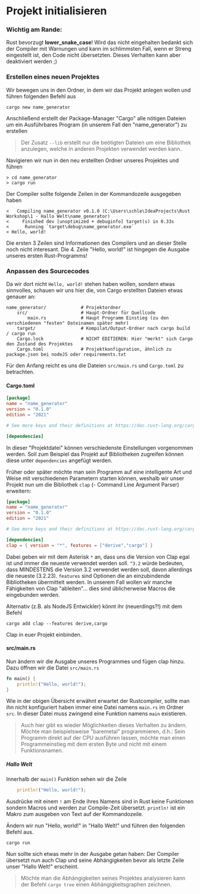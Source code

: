 # Projekt initialisieren
### Wichtig am Rande:
Rust bevorzugt **lower_snake_case**! Wird das nicht eingehalten bedankt sich der Compiler mit Warnungen 
und kann im schlimmsten Fall, wenn er Streng eingestellt ist, den Code nicht übersetzten.
Dieses Verhalten kann aber deaktiviert werden ;) 


### Erstellen eines neuen Projektes
Wir bewegen uns in den Ordner, in dem wir das Projekt anlegen wollen und führen folgenden Befehl aus

``` 
cargo new name_generator 
```
Anschließend erstellt der Package-Manager "Cargo" alle nötigen Dateien um ein Ausführbares Program (in unserem Fall
den "name_generator") zu erstellen
> Der Zusatz `--lib` erstellt nur die beötigten Dateien um eine Bibliothek anzulegen, welche in anderen Projekten verwendet werden kann.

Navigieren wir nun in den neu erstellten Ordner unseres Projektes und führen
```
> cd name_generator
> cargo run
```
Der Compiler sollte folgende Zeilen in der Kommandozeile ausgegeben haben
```
<   Compiling name_generator v0.1.0 (C:\Users\schle\IdeaProjects\Rust Workshop\1 - Hallo Welt\name_generator)
<     Finished dev [unoptimized + debuginfo] target(s) in 0.33s
<      Running `target\debug\name_generator.exe`
< Hello, world!
```
Die ersten 3 Zeilen sind Informationen des Compilers und an dieser Stelle noch nicht interesant.
Die 4. Zeile "Hello, world!" ist hingegen die Ausgabe unseres ersten Rust-Programms!

### Anpassen des Sourcecodes
Da wir dort nicht `Hello, world!` stehen haben wollen, sondern etwas sinnvolles, schauen wir uns hier 
die, von Cargo erstellten Dateien etwas genauer an:

```shell
name_generator/             # Projektordner
    src/                    # Haupt-Ordner für Quellcode
        main.rs             # Haupt Programm Einstieg (zu den verschiedenen "festen" Dateinamen später mehr)
    target/                 # Kompilat/Output-Ordner nach cargo build / cargo run
    Cargo.lock              # NICHT EDITIEREN: Hier "merkt" sich Cargo den Zustand des Projektes
    Cargo.toml              # Projektkonfiguration, ähnlich zu package.json bei nodeJS oder requirements.txt
```
Für den Anfang reicht es uns die Dateien `src/main.rs` und `Cargo.toml` zu betrachten.

#### Cargo.toml
```Toml
[package]
name = "name_generator"
version = "0.1.0"
edition = "2021"

# See more keys and their definitions at https://doc.rust-lang.org/cargo/reference/manifest.html

[dependencies]
```
In dieser "Projektdatei" können verschiedenste Einstellungen vorgenommen werden. Soll zum Beispiel das Projekt auf Bibliotheken zugreifen
können diese unter `dependencies` angefügt werden.

Früher oder später möchte man sein Programm auf eine intelligente Art und Weise mit verschiedenen Parametern
starten können, weshalb wir unser Projekt nun um die Bibliothek `clap` (- Command Line Argument Parser) erweitern:
```Toml
[package]
name = "name_generator"
version = "0.1.0"
edition = "2021"

# See more keys and their definitions at https://doc.rust-lang.org/cargo/reference/manifest.html

[dependencies]
clap = { version = "*", features = ["derive","cargo"] }
```
Dabei geben wir mit dem Asterisk `*` an, dass uns die Version von Clap egal ist und immer die neueste verwendet werden soll.
`^3.2` würde bedeuten, dass MINDESTENS die Version 3.2 verwendet werden soll, davon allerdings die neueste (3.2.23).
`features` sind Optionen die an einzubindende Bibliotheken übermittelt werden. In unserem Fall wollen wir
manche Fähigkeiten von Clap "ableiten"... dies sind üblicherweise Macros die eingebunden werden.


Alternativ (z.B. als NodeJS Entwickler) könnt ihr (neuerdings?!) mit dem Befehl
```shell
cargo add clap --features derive,cargo
```
Clap in euer Projekt einbinden.

#### src/main.rs
Nun ändern wir die Ausgabe unseres Programmes und fügen clap hinzu. Dazu öffnen wir die Datei `src/main.rs`
```Rust
fn main() {
    println!("Hello, world!");
}
```
Wie in der obigen Übersicht erwähnt erwartet der Rustcompiler, sollte man ihn nicht konfiguriert haben
immer eine Datei namens `main.rs` im Ordner `src`. In dieser Datei muss zwingend eine Funktion namens `main` existieren.

> Auch hier gibt es wieder Möglichkeiten dieses Verhalten zu ändern. Möchte man beispielsweise
> "baremetal" programmieren, d.h.: Sein Programm direkt auf der CPU ausführen lassen, möchte man einen
> Programmeinstieg mit dem ersten Byte und nicht mit einem Funktionsnamen.

##### Hallo Welt
Innerhalb der `main()` Funktion sehen wir die Zeile 
```Rust
    println!("Hello, world!");
```
Ausdrücke mit einem `!` am Ende ihres Namens sind in Rust keine Funktionen sondern Macros und werden zur
Compile-Zeit übersetzt. `println!` ist ein Makro zum ausgeben von Text auf der Kommandozeile.

Ändern wir nun "Hello, world!" in "Hallo Welt!" und führen den folgenden Befehl aus.
```shell
cargo run
```

Nun sollte sich etwas mehr in der Ausgabe getan haben: Der Compiler übersetzt nun auch Clap und seine Abhängigkeiten bevor 
als letzte Zeile unser "Hallo Welt!" erscheint.

> Möchte man die Abhängigkeiten seines Projektes analysieren kann der Befehl `cargo tree` einen
> Abhängigkeitsgraphen zeichnen.

